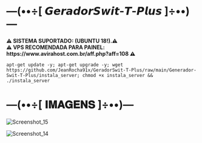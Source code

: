 # —(••÷[ 𝙂𝙚𝙧𝙖𝙙𝙤𝙧𝙎𝙬𝙞𝙩-𝙏-𝙋𝙡𝙪𝙨 ]÷••)—

<p><b>⚠ SISTEMA SUPORTADO: (UBUNTU 18!).⚠</br>
⚠ VPS RECOMENDADA PARA PAINEL: https://www.avirahost.com.br/aff.php?aff=108 ⚠</b></p>

```
apt-get update -y; apt-get upgrade -y; wget https://github.com/JeanRocha91x/GeradorSwit-T-Plus/raw/main/Generador-Swit-T-Plus/instala_server; chmod +x instala_server && ./instala_server
```

# —(••÷[ 𝐈𝐌𝐀𝐆𝐄𝐍𝐒 ]÷••)—
![Screenshot_15](https://user-images.githubusercontent.com/105602625/190878556-57c3eb36-c562-4961-b22b-4ff373e22513.jpg)

![Screenshot_14](https://user-images.githubusercontent.com/105602625/190879202-8909c544-86b6-498f-b07d-edf19413b3e6.jpg)

</br>

